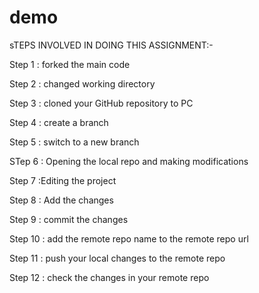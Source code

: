 # demo

sTEPS INVOLVED IN DOING THIS ASSIGNMENT:-

Step 1 : forked the main code

Step 2 : changed working directory

Step 3 : cloned your GitHub repository to PC

Step 4 : create a branch

Step 5 : switch to a new branch

STep 6 : Opening the local repo and making modifications

Step 7 :Editing the project

Step 8 : Add the changes

Step 9 : commit the changes

Step 10 : add the remote repo name to the remote repo url

Step 11 : push your local changes to the remote repo

Step 12 : check the changes in your remote repo
